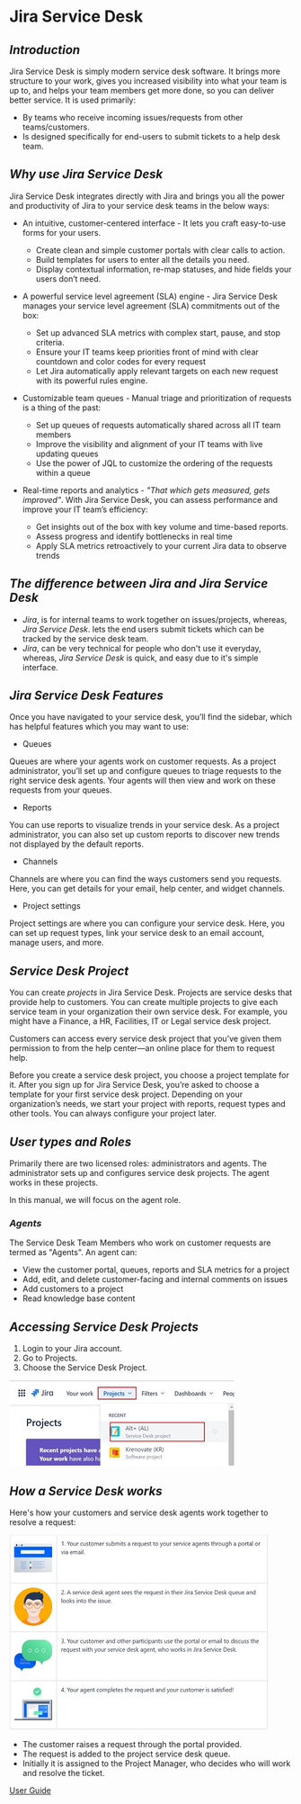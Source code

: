 # **Jira Service Desk**

## **_Introduction_**

Jira Service Desk is simply modern service desk software. It brings more structure to your work, gives you increased visibility into what your team is up to, and helps your team members get more done, so you can deliver better service. It is used primarily:

*   By teams who receive incoming issues/requests from other teams/customers.
*   Is designed specifically for end-users to submit tickets to a help desk team.

## **_Why use Jira Service Desk_**

Jira Service Desk integrates directly with Jira and brings you all the power and productivity of Jira to your service desk teams in the below ways:

*   An intuitive, customer-centered interface - It lets you craft easy-to-use forms for your users.
    *   Create clean and simple customer portals with clear calls to action.
    * Build templates for users to enter all the details you need.
    * Display contextual information, re-map statuses, and hide fields your users don’t need.


*   A powerful service level agreement (SLA) engine - Jira Service Desk manages your service level agreement (SLA) commitments out of the box:
    *   Set up advanced SLA metrics with complex start, pause, and stop criteria.
    * Ensure your IT teams keep priorities front of mind with clear countdown and color codes for every request
    * Let Jira automatically apply relevant targets on each new request with its powerful rules engine.


*   Customizable team queues - Manual triage and prioritization of requests is a thing of the past:
    * Set up queues of requests automatically shared across all IT team members
    * Improve the visibility and alignment of your IT teams with live updating queues
    * Use the power of JQL to customize the ordering of the requests within a queue


*   Real-time reports and analytics - *"That which gets measured, gets improved"*.  With Jira Service Desk, you can assess performance and improve your IT team’s efficiency:
    * Get insights out of the box with key volume and time-based reports.
    * Assess progress and identify bottlenecks in real time
    * Apply SLA metrics retroactively to your current Jira data to observe trends


## **_The difference between Jira and Jira Service Desk_**

*   *Jira*, is for internal teams to work together on issues/projects, whereas, *Jira Service Desk*. lets the end users submit tickets which can be tracked by the service desk team.
*   *Jira*, can be very technical for people who don't use it everyday, whereas, *Jira Service Desk* is quick, and easy due to it's simple interface.

## **_Jira Service Desk Features_**

Once you have navigated to your service desk, you’ll find the sidebar, which has helpful features which you may want to use:

*   Queues

Queues are where your agents work on customer requests. As a project administrator, you’ll set up and configure queues to triage requests to the right service desk agents. Your agents will then view and work on these requests from your queues.

*   Reports

You can use reports to visualize trends in your service desk. As a project administrator, you can also set up custom reports to discover new trends not displayed by the default reports.

*   Channels

Channels are where you can find the ways customers send you requests. Here, you can get details for your email, help center, and widget channels.

*   Project settings

Project settings are where you can configure your service desk. Here, you can set up request types, link your service desk to an email account, manage users, and more.


## **_Service Desk Project_**

You can create *projects* in Jira Service Desk. Projects are service desks that provide help to customers. You can create multiple projects to give each service team in your organization their own service desk. For example, you might have a Finance, a HR, Facilities, IT or Legal service desk project.

Customers can access every service desk project that you’ve given them permission to from the help center—an online place for them to request help.

Before you create a service desk project, you choose a project template for it. After you sign up for Jira Service Desk, you’re asked to choose a template for your first service desk project. Depending on your organization’s needs, we start your project with reports, request types and other tools. You can always configure your project later.


## **_User types and Roles_**

Primarily there are two licensed roles: administrators and agents. The administrator sets up and configures service desk projects. The agent works in these projects.

In this manual, we will focus on the agent role.

### **_Agents_**

The Service Desk Team Members who work on customer requests are termed as "Agents". An agent can:

*   View the customer portal, queues, reports and SLA metrics for a project
*   Add, edit, and delete customer-facing and internal comments on issues
*   Add customers to a project
*   Read knowledge base content


## **_Accessing Service Desk Projects_**

1.  Login to your Jira account.
2.  Go to Projects.
3.  Choose the Service Desk Project.

![accessproject](../images/Initial-images/Jira-Service-Desk/accessproject.jpg)


## **_How a Service Desk works_**

Here's how your customers and service desk agents work together to resolve a request:

![workflow](../images/Initial-images/Jira-Service-Desk/workflow.jpg)

*   The customer raises a request through the portal provided.
*   The request is added to the project service desk queue.
*   Initially it is assigned to the Project Manager, who decides who will work and resolve the ticket.




[User Guide](https://support.atlassian.com/jira-service-desk-cloud)



